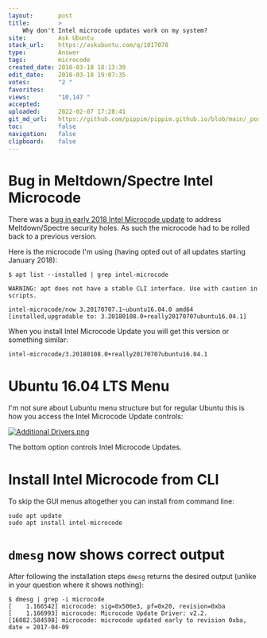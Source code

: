 ```yaml
---
layout:       post
title:        >
    Why don't Intel microcode updates work on my system?
site:         Ask Ubuntu
stack_url:    https://askubuntu.com/q/1017078
type:         Answer
tags:         microcode
created_date: 2018-03-18 18:13:39
edit_date:    2018-03-18 19:07:35
votes:        "2 "
favorites:    
views:        "10,147 "
accepted:     
uploaded:     2022-02-07 17:28:41
git_md_url:   https://github.com/pippim/pippim.github.io/blob/main/_posts/2018/2018-03-18-Why-don_t-Intel-microcode-updates-work-on-my-system_.md
toc:          false
navigation:   false
clipboard:    false
---
```


# Bug in Meltdown/Spectre Intel Microcode

There was a [bug in early 2018 Intel Microcode update][1] to address Meltdown/Spectre security holes. As such the microcode had to be rolled back to a previous version.

Here is the microcode I'm using (having opted out of all updates starting January 2018):

``` 
$ apt list --installed | grep intel-microcode

WARNING: apt does not have a stable CLI interface. Use with caution in scripts.

intel-microcode/now 3.20170707.1~ubuntu16.04.0 amd64 [installed,upgradable to: 3.20180108.0+really20170707ubuntu16.04.1]
```

When you install Intel Microcode Update you will get this version or something similar:

``` 
intel-microcode/3.20180108.0+really20170707ubuntu16.04.1
```

# Ubuntu 16.04 LTS Menu

I'm not sure about Lubuntu menu structure but for regular Ubuntu this is how you access the Intel Microcode Update controls:

[![Additional Drivers.png][2]][2]

The bottom option controls Intel Microcode Updates.

# Install Intel Microcode from CLI

To skip the GUI menus altogether you can install from command line:

``` 
sudo apt update
sudo apt install intel-microcode
```

# `dmesg` now shows correct output

After following the installation steps `dmesg` returns the desired output (unlike in your question where it shows nothing):

``` 
$ dmesg | grep -i microcode
[    1.166542] microcode: sig=0x506e3, pf=0x20, revision=0xba
[    1.166993] microcode: Microcode Update Driver: v2.2.
[16082.584598] microcode: microcode updated early to revision 0xba, date = 2017-04-09
```

  [1]: https://askubuntu.com/a/1000454/307523
  [2]: https://i.stack.imgur.com/1QcZZ.png
